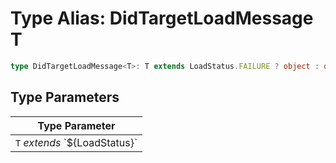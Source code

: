 # Type Alias: DidTargetLoadMessage T

```ts
type DidTargetLoadMessage<T>: T extends LoadStatus.FAILURE ? object : object;
```

## Type Parameters

| Type Parameter |
| ------ |
| `T` *extends* \`$\{LoadStatus\}\` |
